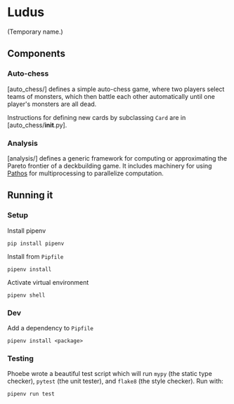 # Ludus

(Temporary name.)

## Components

### Auto-chess

[auto_chess/] defines a simple auto-chess game, where two players select teams of
monsters, which then battle each other automatically until one player's monsters are all
dead.

Instructions for defining new cards by subclassing `Card` are in [auto_chess/__init__.py].

### Analysis

[analysis/] defines a generic framework for computing or approximating the Pareto frontier
of a deckbuilding game. It includes machinery for using
[Pathos](https://pypi.org/project/pathos/) for multiprocessing to parallelize computation.

## Running it

### Setup

Install pipenv
```
pip install pipenv
```

Install from `Pipfile`
```
pipenv install
```

Activate virtual environment
```
pipenv shell
```

### Dev

Add a dependency to `Pipfile`
```
pipenv install <package>
```

### Testing

Phoebe wrote a beautiful test script which will run `mypy` (the static type checker),
`pytest` (the unit tester), and `flake8` (the style checker). Run with:

```
pipenv run test
```
